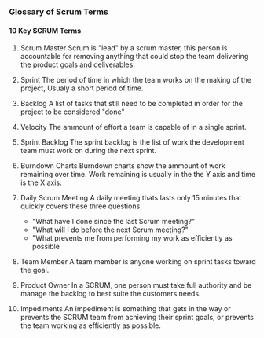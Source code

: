 ### Glossary of Scrum Terms

#### 10 Key SCRUM Terms
1. Scrum Master
   Scrum is "lead" by a scrum master, this person is accountable for removing anything that could stop the team delivering the     product goals and deliverables.
  

2. Sprint
   The period of time in which the team works on the making of the project, Usualy a short period of time.
  

3. Backlog
   A list of tasks that still need to be completed in order for the project to be considered "done"
  

4. Velocity
   The ammount of effort a team is capable of in a single sprint.
  
  
5. Sprint Backlog
   The sprint backlog is the list of work the development team must work on during the next sprint.
  
  
6. Burndown Charts
   Burndown charts show the ammount of work remaining over time. Work remaining is usually in the the Y axis and time is the X axis.
  
  
7. Daily Scrum Meeting
   A daily meeting thats lasts only 15 minutes that quickly covers these three questions.
    * "What have I done since the last Scrum meeting?"
    * "What will I do before the next Scrum meeting?"
    * "What prevents me from performing my work as efficiently as possible
    
    
8. Team Member
   A team member is anyone working on sprint tasks toward the goal.
  
  
9. Product Owner
   In a SCRUM, one person must take full authority and be manage the backlog to best suite the customers needs.
  
  
10. Impediments
   An impediment is something that gets in the way or prevents the SCRUM team from achieving their sprint goals, or prevents the team working as efficiently as possible.
 
